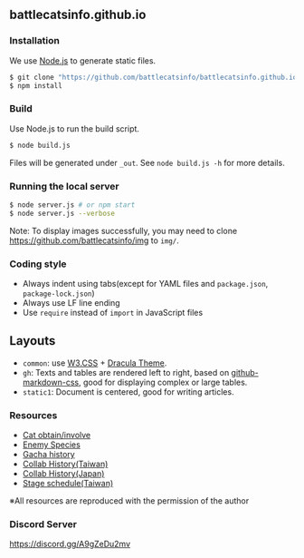 ## battlecatsinfo.github.io

### Installation

We use [Node.js](https://nodejs.org/) to generate static files.

```sh
$ git clone "https://github.com/battlecatsinfo/battlecatsinfo.github.io.git"
$ npm install
```

### Build

Use Node.js to run the build script.

```sh
$ node build.js
```

Files will be generated under `_out`. See `node build.js -h` for more details.

### Running the local server

```bash
$ node server.js # or npm start
$ node server.js --verbose
```

Note: To display images successfully, you may need to clone https://github.com/battlecatsinfo/img to `img/`.

### Coding style

* Always indent using tabs(except for YAML files and `package.json`, `package-lock.json`)
* Always use LF line ending
* Use `require` instead of `import` in JavaScript files

## Layouts

* `common`: use [W3.CSS](https://www.w3schools.com/w3css/default.asp) + [Dracula Theme](https://draculatheme.com/).
* `gh`: Texts and tables are rendered left to right, based on [github-markdown-css](https://github.com/sindresorhus/github-markdown-css), good for displaying complex or large tables.
* `static1`: Document is centered, good for writing articles.

### Resources

* [Cat obtain/involve](https://docs.google.com/spreadsheets/d/1AOId2OhHT59WgpVtgvUylh_9_l-mf2qWvUqyB2cbm0g/edit?usp=sharing)
* [Enemy Species](https://docs.google.com/spreadsheets/d/1pVSY0EkiBolHCtoj15JW_T0ih9prya6q_9HCmJ5Jo0k/edit?usp=sharing)
* [Gacha history](https://home.gamer.com.tw/artwork.php?sn=5349275)
* [Collab History(Taiwan)](https://forum.gamer.com.tw/C.php?bsn=23772&snA=19806)
* [Collab History(Japan)](https://forum.gamer.com.tw/C.php?bsn=23772&snA=20642)
* [Stage schedule(Taiwan)](https://forum.gamer.com.tw/C.php?bsn=23772&snA=20534)

※All resources are reproduced with the permission of the author

### Discord Server

https://discord.gg/A9gZeDu2mv
